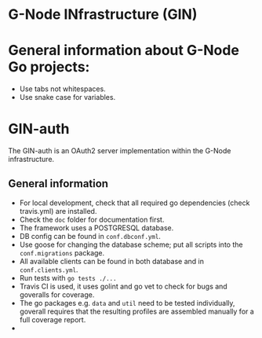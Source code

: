 G-Node INfrastructure (GIN)
===========================

# General information about G-Node Go projects:
- Use tabs not whitespaces.
- Use snake case for variables.

# GIN-auth 
The GIN-auth is an OAuth2 server implementation within the G-Node infrastructure.

## General information
- For local development, check that all required go dependencies (check travis.yml) are installed.
- Check the `doc` folder for documentation first.
- The framework uses a POSTGRESQL database.
- DB config can be found in `conf.dbconf.yml`.
- Use goose for changing the database scheme; put all scripts into the `conf.migrations` package.
- All available clients can be found in both database and in `conf.clients.yml`.
- Run tests with `go tests ./...`
- Travis CI is used, it uses golint and go vet to check for bugs and goveralls for coverage.
- The go packages e.g. `data` and `util` need to be tested individually, goverall requires that the resulting 
profiles are assembled manually for a full coverage report.
- 

